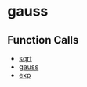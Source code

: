 # gauss

## Function Calls
- [sqrt](CSD/kCSD/ica/kCsd1D_ICA/STICA_CORE/sqrt.md)
- [gauss](CSD/kCSD/ica/kCsd1D_ICA/STICA_CORE/gauss.md)
- [exp](CSD/kCSD/ica/kCsd1D_ICA/STICA_CORE/exp.md)
